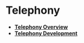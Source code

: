 # Telephony

-   **[Telephony Overview](subsys-tel-overview.md)**
-   **[Telephony Development](subsys-tel-guide.md)**

